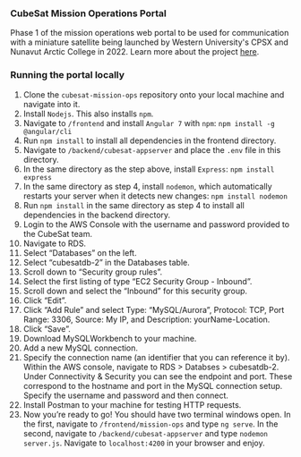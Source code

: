 ### CubeSat Mission Operations Portal
Phase 1 of the mission operations web portal to be used for communication with a miniature satellite being launched by Western University's CPSX and Nunavut Arctic College in 2022. Learn more about the project [here](https://cpsx.uwo.ca/research/cpsx_projects/cubesat_project.html). 

### Running the portal locally
1. Clone the `cubesat-mission-ops` repository onto your local machine and navigate into it.
2. Install `Nodejs`. This also installs `npm`.
3. Navigate to `/frontend` and install `Angular 7` with `npm`:
```npm install -g @angular/cli```
4. Run `npm install` to install all dependencies in the frontend directory.
5. Navigate to `/backend/cubesat-appserver` and place the `.env` file in this directory.
6. In the same directory as the step above, install `Express`:
```npm install express```
7. In the same directory as step 4, install `nodemon`, which automatically restarts your server when it detects new changes:
```npm install nodemon```
8. Run `npm install` in the same directory as step 4 to install all dependencies in the backend directory.
9. Login to the AWS Console with the username and password provided to the CubeSat team.
10. Navigate to RDS.
11. Select “Databases” on the left.
12. Select “cubesatdb-2” in the Databases table.
13. Scroll down to “Security group rules”.
14. Select the first listing of type “EC2 Security Group - Inbound”.
15. Scroll down and select the “Inbound” for this security group.
16. Click “Edit”.
17. Click “Add Rule” and select Type: “MySQL/Aurora”, Protocol: TCP, Port Range: 3306, Source: My IP, and Description: yourName-Location.
18. Click “Save”.
19. Download MySQLWorkbench to your machine.
20. Add a new MySQL connection.
21. Specify the connection name (an identifier that you can reference it by). Within the AWS console, navigate to RDS > Databses > cubesatdb-2. Under Connectivity & Security you can see the endpoint and port. These correspond to the hostname and port in the MySQL connection setup. Specify the username and password and then connect.
22. Install Postman to your machine for testing HTTP requests.
23. Now you’re ready to go! You should have two terminal windows open. In the first, navigate to `/frontend/mission-ops` and type `ng serve`. In the second, navigate to `/backend/cubesat-appserver` and type `nodemon server.js`. Navigate to `localhost:4200` in your browser and enjoy.


